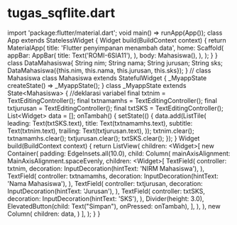 # tugas_sqflite.dart
import 'package:flutter/material.dart'; void main() => runApp(App());  class App extends StatelessWidget {   Widget build(BuildContext context) {     return MaterialApp(       title: 'Flutter penyimpanan menambah data',       home: Scaffold(         appBar: AppBar(           title: Text('ROMI-6SIA11'),         ),         body: Mahasiswa(),       ),     );   } }  class DataMahasiswa{   String nim;   String nama;   String jurusan;   String sks;         DataMahasiswa({this.nim, this.nama, this.jurusan, this.sks});    }  // class Mahasiswa class Mahasiswa extends StatefulWidget {   _MyappState createState() => _MyappState(); }  class _MyappState extends State&lt;Mahasiswa> {   //deklarasi variabel   final txtnim = TextEditingController();   final txtnamamhs = TextEditingController();   final txtjurusan = TextEditingController();   final txtSKS = TextEditingController();       List&lt;Widget> data = [];    onTambah() {     setState(() {       data.add(ListTile(         leading: Text(txtSKS.text),         title: Text(txtnamamhs.text),         subtitle: Text(txtnim.text),         trailing: Text(txtjurusan.text),       ));       txtnim.clear();       txtnamamhs.clear();       txtjurusan.clear();       txtSKS.clear();     });   }    Widget build(BuildContext context) {     return ListView(       children: &lt;Widget>[         new Container(           padding: EdgeInsets.all(10.0),           child: Column(             mainAxisAlignment: MainAxisAlignment.spaceEvenly,             children: &lt;Widget>[                TextField(                 controller: txtnim,                 decoration: InputDecoration(hintText: 'NIRM Mahasiswa'),               ),               TextField(                 controller: txtnamamhs,                 decoration: InputDecoration(hintText: 'Nama Mahasiswa'),               ),               TextField(                 controller: txtjurusan,                 decoration: InputDecoration(hintText: 'Jurusan'),               ),               TextField(                 controller: txtSKS,                 decoration: InputDecoration(hintText: 'SKS'),               ),               Divider(height: 3.0),               ElevatedButton(child: Text("Simpan"), onPressed: onTambah),             ],           ),         ),         new Column(           children: data,         )       ],     );   } }
